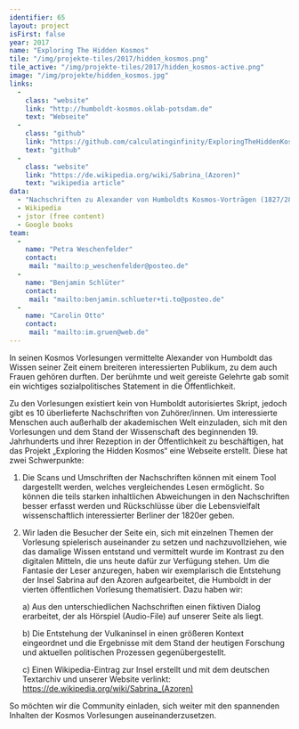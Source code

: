 ```yaml
---
identifier: 65
layout: project
isFirst: false
year: 2017
name: "Exploring The Hidden Kosmos"
tile: "/img/projekte-tiles/2017/hidden_kosmos.png"
tile_active: "/img/projekte-tiles/2017/hidden_kosmos-active.png"
image: "/img/projekte/hidden_kosmos.jpg"
links:
  -
    class: "website"
    link: "http://humboldt-kosmos.oklab-potsdam.de"
    text: "Webseite"
  -
    class: "github"
    link: "https://github.com/calculatinginfinity/ExploringTheHiddenKosmos"
    text: "github"
  -
    class: "website"
    link: "https://de.wikipedia.org/wiki/Sabrina_(Azoren)"
    text: "wikipedia article"
data:
  - "Nachschriften zu Alexander von Humboldts Kosmos-Vorträgen (1827/28) (BBAW)"
  - Wikipedia
  - jstor (free content)
  - Google books
team:
  -
    name: "Petra Weschenfelder"
    contact:
     mail: "mailto:p_weschenfelder@posteo.de"
  -
    name: "Benjamin Schlüter"
    contact:
     mail: "mailto:benjamin.schlueter+ti.to@posteo.de"
  -
    name: "Carolin Otto"
    contact:
     mail: "mailto:im.gruen@web.de"
---
```


In seinen Kosmos Vorlesungen vermittelte Alexander von Humboldt das Wissen seiner Zeit einem breiteren interessierten Publikum, zu dem auch Frauen gehören durften. Der berühmte und weit gereiste Gelehrte gab somit ein wichtiges sozialpolitisches Statement in die Öffentlichkeit.

Zu den Vorlesungen existiert kein von Humboldt autorisiertes Skript, jedoch gibt es 10 überlieferte Nachschriften von Zuhörer/innen. Um interessierte Menschen auch außerhalb der akademischen Welt einzuladen, sich mit den Vorlesungen und dem Stand der Wissenschaft des beginnenden 19. Jahrhunderts und ihrer Rezeption in der Öffentlichkeit zu beschäftigen, hat das Projekt „Exploring the Hidden Kosmos“ eine Webseite erstellt. Diese hat zwei Schwerpunkte:    

1. Die Scans und Umschriften der Nachschriften können mit einem Tool dargestellt werden, welches vergleichendes Lesen ermöglicht. So können die teils starken inhaltlichen Abweichungen in den Nachschriften besser erfasst werden und Rückschlüsse über die Lebensvielfalt wissenschaftlich interessierter Berliner der 1820er geben. 
 
2. Wir laden die Besucher der Seite ein, sich mit einzelnen Themen der Vorlesung spielerisch auseinander zu setzen und nachzuvollziehen, wie das damalige Wissen entstand und vermittelt wurde im Kontrast zu den digitalen Mitteln, die uns heute dafür zur Verfügung stehen. Um die Fantasie der Leser anzuregen, haben wir exemplarisch die Entstehung der Insel Sabrina auf den Azoren aufgearbeitet, die Humboldt in der vierten öffentlichen Vorlesung thematisiert. Dazu haben wir: 

    a) Aus den unterschiedlichen Nachschriften einen fiktiven Dialog erarbeitet, der als Hörspiel (Audio-File) auf unserer Seite als liegt. 

    b) Die Entstehung der Vulkaninsel in einen größeren Kontext eingeordnet und die
Ergebnisse mit dem Stand der heutigen Forschung und aktuellen politischen Prozessen gegenübergestellt. 

    c) Einen Wikipedia-Eintrag zur Insel erstellt und mit dem deutschen Textarchiv und unserer Website verlinkt: https://de.wikipedia.org/wiki/Sabrina_(Azoren)

So möchten wir die Community einladen, sich weiter mit den spannenden Inhalten der Kosmos Vorlesungen auseinanderzusetzen.



